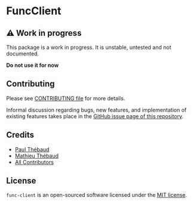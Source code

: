 # FuncClient

## ⚠ Work in progress

This package is a work in progress. It is unstable, untested and not documented.

**Do not use it for now**

## Contributing

Please see [CONTRIBUTING file](CONTRIBUTING.md) for more details.

Informal discussion regarding bugs, new features, and implementation of existing
features takes place in the
[GitHub issue page of this repository](https://github.com/paul-thebaud/func-client/issues).

## Credits

- [Paul Thébaud](https://github.com/paul-thebaud)
- [Mathieu Thébaud](https://github.com/mthebaud)
- [All Contributors](https://github.com/paul-thebaud/func-client/graphs/contributors)

## License

`func-client` is an open-sourced software licensed under the
[MIT license](https://opensource.org/licenses/MIT).
